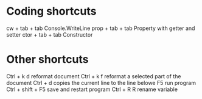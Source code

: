 
# Coding shortcuts
cw + tab + tab          Console.WriteLine
prop + tab + tab        Property with getter and setter
ctor + tab + tab        Constructor

# Other shortcuts
Ctrl + k  d             reformat document
Ctrl + k  f             reformat a selected part of the document
Ctrl + d                copies the current line to the line belowe
F5                      run program
Ctrl + shift + F5       save and restart program
Ctrl + R R              rename variable